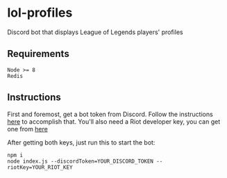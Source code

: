 # lol-profiles
Discord bot that displays League of Legends players' profiles

## Requirements
```
Node >= 8
Redis
```

## Instructions
First and foremost, get a bot token from Discord. Follow the instructions [here](https://github.com/reactiflux/discord-irc/wiki/Creating-a-discord-bot-&-getting-a-token) to accomplish that.
You'll also need a Riot developer key, you can get one from [here](https://developer.riotgames.com)

After getting both keys, just run this to start the bot:
```
npm i
node index.js --discordToken=YOUR_DISCORD_TOKEN --riotKey=YOUR_RIOT_KEY
```
